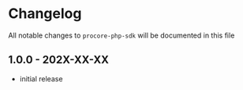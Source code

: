 # Changelog

All notable changes to `procore-php-sdk` will be documented in this file

## 1.0.0 - 202X-XX-XX

- initial release
